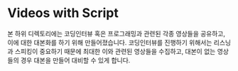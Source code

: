 # Videos with Script 

본 하위 디렉토리에는 코딩인터뷰 혹은 프로그래밍과 관련된 각종 영상들을 공유하고, 이에 대한 대본화를 하기 위해 만들어졌습니다. 코딩인터뷰를 진행하기 위해서는 리스닝과 스피킹이 중요하기 때문에 최대한 이와 관련된 영상들을 수집하고, 대본이 없는 영상들의 경우 대본을 만들어 대비할 수 있게 합니다.